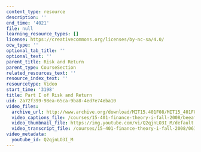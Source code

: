```yaml
---
content_type: resource
description: ''
end_time: '4021'
file: null
learning_resource_types: []
license: https://creativecommons.org/licenses/by-nc-sa/4.0/
ocw_type: ''
optional_tab_title: ''
optional_text: ''
parent_title: Risk and Return
parent_type: CourseSection
related_resources_text: ''
resource_index_text: ''
resourcetype: Video
start_time: '3198'
title: Part I of Risk and Return
uid: 2a72f399-98ea-65ca-9ba8-4ed7e74eba10
video_files:
  archive_url: http://www.archive.org/download/MIT15.401F08/MIT15_401F08_ses12_300k.mp4
  video_captions_file: /courses/15-401-finance-theory-i-fall-2008/beeafbf8438f541781b5c709d8a72d0e_Q2qjnLO3I_M.vtt
  video_thumbnail_file: https://img.youtube.com/vi/Q2qjnLO3I_M/default.jpg
  video_transcript_file: /courses/15-401-finance-theory-i-fall-2008/06195cdf1d59387308c2f44ac2f5e1d6_Q2qjnLO3I_M.pdf
video_metadata:
  youtube_id: Q2qjnLO3I_M
---
```

